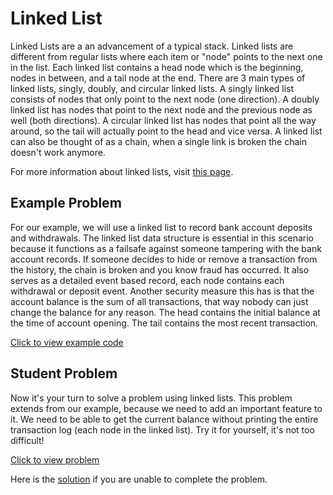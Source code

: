 # Linked List

Linked Lists are a an advancement of a typical stack. Linked lists are different from regular lists where each item or "node" points to the next one in the list. Each linked list contains a head node which is the beginning, nodes in between, and a tail node at the end. There are 3 main types of linked lists, singly, doubly, and circular linked lists. A singly linked list consists of nodes that only point to the next node (one direction). A doubly linked list has nodes that point to the next node and the previous node as well (both directions). A circular linked list has nodes that point all the way around, so the tail will actually point to the head and vice versa. A linked list can also be thought of as a chain, when a single link is broken the chain doesn't work anymore.

For more information about linked lists, visit [this page](https://www.tutorialspoint.com/data_structures_algorithms/linked_list_algorithms.htm#:~:text=A%20linked%20list%20is%20a,used%20data%20structure%20after%20array.).

## Example Problem

For our example, we will use a linked list to record bank account deposits and withdrawals. The linked list data structure is essential in this scenario because it functions as a failsafe against someone tampering with the bank account records. If someone decides to hide or remove a transaction from the history, the chain is broken and you know fraud has occurred. It also serves as a detailed event based record, each node contains each withdrawal or deposit event. Another security measure this has is that the account balance is the sum of all transactions, that way nobody can just change the balance for any reason. The head contains the initial balance at the time of account opening. The tail contains the most recent transaction.

[Click to view example code](2-linked_list.py)

## Student Problem

Now it's your turn to solve a problem using linked lists. This problem extends from our example, because we need to add an important feature to it. We need to be able to get the current balance without printing the entire transaction log (each node in the linked list). Try it for yourself, it's not too difficult!

[Click to view problem](2-student_problem.py)

Here is the [solution](2-student_problem_solution.py) if you are unable to complete the problem.

